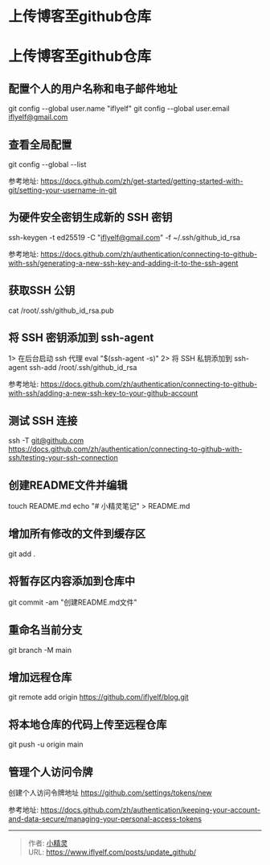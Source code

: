 # 上传博客至github仓库


# 上传博客至github仓库

## 配置个人的用户名称和电子邮件地址
git config --global user.name &#34;iflyelf&#34;
git config --global user.email iflyelf@gmail.com

## 查看全局配置
git config --global --list

参考地址:
https://docs.github.com/zh/get-started/getting-started-with-git/setting-your-username-in-git

## 为硬件安全密钥生成新的 SSH 密钥
ssh-keygen -t ed25519 -C &#34;iflyelf@gmail.com&#34; -f ~/.ssh/github_id_rsa

参考地址:
https://docs.github.com/zh/authentication/connecting-to-github-with-ssh/generating-a-new-ssh-key-and-adding-it-to-the-ssh-agent

## 获取SSH 公钥
cat /root/.ssh/github_id_rsa.pub

## 将 SSH 密钥添加到 ssh-agent
1&gt; 在后台启动 ssh 代理
eval &#34;$(ssh-agent -s)&#34;
2&gt; 将 SSH 私钥添加到 ssh-agent
ssh-add /root/.ssh/github_id_rsa

参考地址:
https://docs.github.com/zh/authentication/connecting-to-github-with-ssh/adding-a-new-ssh-key-to-your-github-account

## 测试 SSH 连接
ssh -T git@github.com
https://docs.github.com/zh/authentication/connecting-to-github-with-ssh/testing-your-ssh-connection


## 创建README文件并编辑
touch README.md
echo &#34;# 小精灵笔记&#34; &gt; README.md

## 增加所有修改的文件到缓存区
git add .

## 将暂存区内容添加到仓库中
git commit -am &#34;创建README.md文件&#34;

## 重命名当前分支
git branch -M main

## 增加远程仓库
git remote add origin https://github.com/iflyelf/blog.git

## 将本地仓库的代码上传至远程仓库
git push -u origin main

## 管理个人访问令牌
创建个人访问令牌地址
https://github.com/settings/tokens/new

参考地址:
https://docs.github.com/zh/authentication/keeping-your-account-and-data-secure/managing-your-personal-access-tokens




---

> 作者: [小精灵](https://www.iflyelf.com)  
> URL: https://www.iflyelf.com/posts/update_github/  

